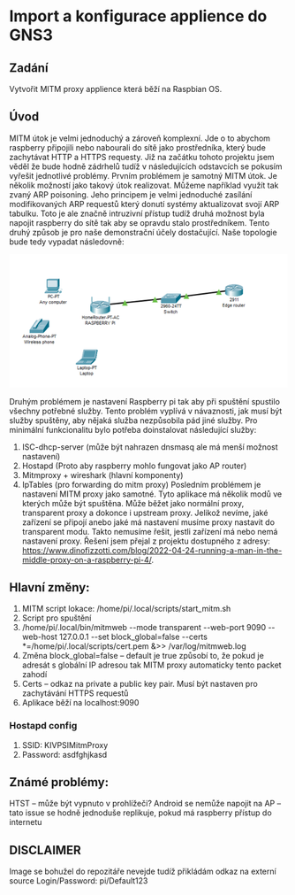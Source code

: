 # Import a konfigurace applience do GNS3

## Zadání

Vytvořit MITM proxy applience která běží na Raspbian OS.

## Úvod

MITM útok je velmi jednoduchý a zároveň komplexní. Jde o to abychom raspberry připojili nebo nabourali do sítě jako prostředníka, který bude zachytávat HTTP a HTTPS requesty. Již na začátku tohoto projektu jsem věděl že bude hodně zádrhelů tudíž v následujících odstavcích se pokusím vyřešit jednotlivé problémy.
Prvním problémem je samotný MITM útok. Je několik možností jako takový útok realizovat. Můžeme například využít tak zvaný ARP poisoning. Jeho principem je velmi jednoduché zasílání modifikovaných ARP requestů který donutí systémy aktualizovat svojí ARP tabulku. Toto je ale značně intruzivní přístup tudíž druhá možnost byla napojit raspberry do sítě tak aby se opravdu stalo prostředníkem. Tento druhý způsob je pro naše demonstrační účely dostačující. Naše topologie bude tedy vypadat následovně:

![Topology.png](images/Topology.png)
 
Druhým problémem je nastavení Raspberry pi tak aby při spuštění spustilo všechny potřebné služby. Tento problém vyplívá v návaznosti, jak musí být služby spuštěny, aby nějaká služba nezpůsobila pád jiné služby. Pro minimální funkcionalitu bylo potřeba doinstalovat následující služby:
1.	ISC-dhcp-server (může být nahrazen dnsmasq ale má menší možnost nastavení)
2.	Hostapd (Proto aby raspberry mohlo fungovat jako AP router)
3.	Mitmproxy + wireshark (hlavní komponenty)
4.	IpTables (pro forwarding do mitm proxy)
Posledním problémem je nastavení MITM proxy jako samotné. Tyto aplikace má několik modů ve kterých může být spuštěna. Může běžet jako normální proxy, transparent proxy a dokonce i upstream proxy. Jelikož nevíme, jaké zařízení se připojí anebo jaké má nastavení musíme proxy nastavit do transparent modu. Takto nemusíme řešit, jestli zařízení má nebo nemá nastavení proxy.
Řešení jsem přejal z projektu dostupného z adresy: https://www.dinofizzotti.com/blog/2022-04-24-running-a-man-in-the-middle-proxy-on-a-raspberry-pi-4/.

## Hlavní změny:
1.	MITM script lokace: /home/pi/.local/scripts/start_mitm.sh
2.	Script pro spuštění
3.	/home/pi/.local/bin/mitmweb --mode transparent --web-port 9090 --web-host 127.0.0.1 --set block_global=false --certs *=/home/pi/.local/scripts/cert.pem &>> /var/log/mitmweb.log
4.	Změna block_global=false – default je true způsobí to, že pokud je adresát s globální IP adresou tak MITM proxy automaticky tento packet zahodí
5.	Certs – odkaz na private a public key pair. Musí být nastaven pro zachytávání HTTPS requestů
6.	Aplikace běží na localhost:9090

### Hostapd config
1.	SSID: KIVPSIMitmProxy
2.	Password: asdfghjkasd

## Známé problémy:

HTST – může být vypnuto v prohlížeči?
Android se nemůže napojit na AP – tato issue se hodně jednoduše replikuje, pokud má raspberry přístup do internetu


## DISCLAIMER

Image se bohužel do repozitáře nevejde tudíž přikládám odkaz na externí source
Login/Password: pi/Default123